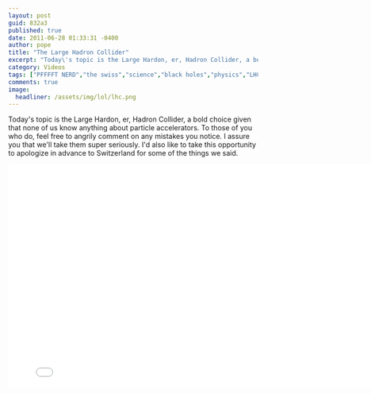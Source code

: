 ```yaml
---
layout: post
guid: 832a3
published: true
date: 2011-06-28 01:33:31 -0400
author: pope
title: "The Large Hadron Collider"
excerpt: "Today\'s topic is the Large Hardon, er, Hadron Collider, a bold choice given that none of us know anything about particle accelerators. To those of you who do, feel free to angrily comment on any mistakes you notice. I assure you that we\'ll take them super seriously. I\'d also like to take this opportunity to apologize in advance to Switzerland for some of the things we said. "
category: Videos
tags: ["PFFFFT NERD","the swiss","science","black holes","physics","LHC","things that will fuck shit up","doomsday"]
comments: true 
image:
  headliner: /assets/img/lol/lhc.png
---
```


Today's topic is the Large Hardon, er, Hadron Collider, a bold choice given that none of us know anything about particle accelerators. To those of you who do, feel free to angrily comment on any mistakes you notice. I assure you that we'll take them super seriously. I'd also like to take this opportunity to apologize in advance to Switzerland for some of the things we said.

<iframe width="800" height="450" src="//www.youtube.com/embed/OWo3fghCFcs" frameborder="0" allowfullscreen=""></iframe>